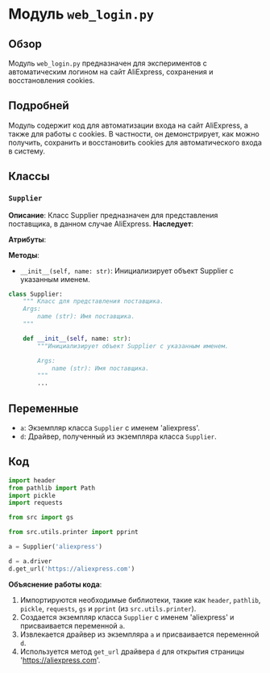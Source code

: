 # Модуль `web_login.py`

## Обзор

Модуль `web_login.py` предназначен для экспериментов с автоматическим логином на сайт AliExpress, сохранения и восстановления cookies.

## Подробней

Модуль содержит код для автоматизации входа на сайт AliExpress, а также для работы с cookies. В частности, он демонстрирует, как можно получить, сохранить и восстановить cookies для автоматического входа в систему.

## Классы

### `Supplier`

**Описание**: Класс Supplier предназначен для представления поставщика, в данном случае AliExpress.
**Наследует**:

**Атрибуты**:

**Методы**:
- `__init__(self, name: str)`: Инициализирует объект Supplier с указанным именем.

```python
class Supplier:
    """ Класс для представления поставщика.
    Args:
        name (str): Имя поставщика.
    """

    def __init__(self, name: str):
        """Инициализирует объект Supplier с указанным именем.

        Args:
            name (str): Имя поставщика.
        """
        ...
```

## Переменные

- `a`: Экземпляр класса `Supplier` с именем 'aliexpress'.
- `d`: Драйвер, полученный из экземпляра класса `Supplier`.

## Код

```python
import header
from pathlib import Path
import pickle
import requests

from src import gs

from src.utils.printer import pprint

a = Supplier('aliexpress')

d = a.driver
d.get_url('https://aliexpress.com')
```

**Объяснение работы кода**:

1.  Импортируются необходимые библиотеки, такие как `header`, `pathlib`, `pickle`, `requests`, `gs` и `pprint` (из `src.utils.printer`).
2.  Создается экземпляр класса `Supplier` с именем 'aliexpress' и присваивается переменной `a`.
3.  Извлекается драйвер из экземпляра `a` и присваивается переменной `d`.
4.  Используется метод `get_url` драйвера `d` для открытия страницы 'https://aliexpress.com'.